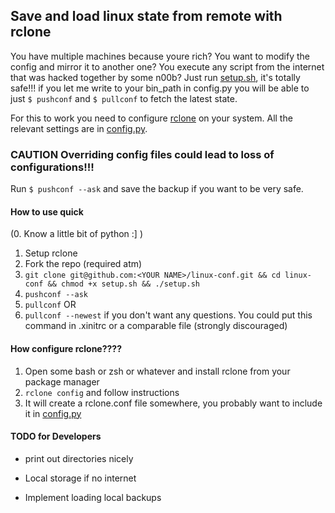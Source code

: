 ## Save and load linux state from remote with rclone 

You have multiple machines because youre rich? You want to modify the config and mirror it to another one? You execute any script from the internet that was hacked together by some n00b? Just run [setup.sh](setup.sh), it's totally safe!!! if you let me write to your bin_path in config.py you will be able to just `$ pushconf` and `$ pullconf` to fetch the latest state. 

For this to work you need to configure [rclone](https://rclone.org/) on your system. All the relevant settings are in [config.py](config.py). 

### CAUTION Overriding config files could lead to loss of configurations!!!

Run `$ pushconf --ask` and save the backup if you want to be very safe. 

#### How to use quick

(0. Know a little bit of python :] ) 
1. Setup rclone 
2. Fork the repo (required atm)
3. `git clone git@github.com:<YOUR NAME>/linux-conf.git && cd linux-conf && chmod +x setup.sh && ./setup.sh`
3. `pushconf --ask`
4. `pullconf`
OR 
4. `pullconf --newest`
if you don't want any questions. You could put this command in .xinitrc or a comparable file (strongly discouraged)

#### How configure rclone???? 
1. Open some bash or zsh or whatever and install rclone from your package manager
2. `rclone config` and follow instructions
3. It will create a rclone.conf file somewhere, you probably want to include it in [config.py](config.py)

#### TODO for Developers

* print out directories nicely 
* Local storage if no internet

* Implement loading local backups 